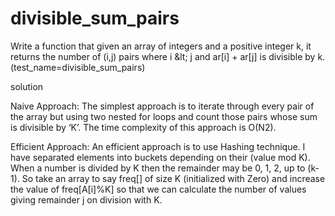 # divisible_sum_pairs
Write a function that given an array of integers and a positive integer k, it returns the number of (i,j) 
pairs where i &amp;lt; j and ar[i] + ar[j] is divisible by k. (test_name=divisible_sum_pairs)


solution

Naive Approach: The simplest approach is to iterate through every pair of the array but using two nested for loops and count those pairs whose sum is divisible by ‘K’. The time complexity of this approach is O(N2).

Efficient Approach: An efficient approach is to use Hashing technique. I have separated elements into buckets depending on their (value mod K). 
When a number is divided by K then the remainder may be 0, 1, 2, up to (k-1). So take an array to say freq[] of size K (initialized with Zero) 
and increase the value of freq[A[i]%K]
so that we can calculate the number of values giving remainder j on division with K.
